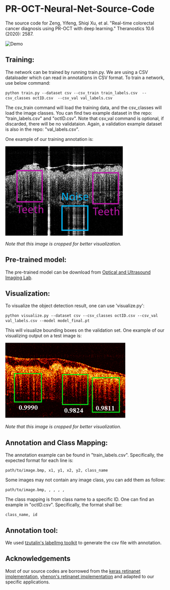 # PR-OCT-Neural-Net-Source-Code
The source code for Zeng, Yifeng, Shiqi Xu, et al. "Real-time colorectal cancer diagnosis using PR-OCT with deep learning." Theranostics 10.6 (2020): 2587.

![Demo](https://github.com/ZenithZyf/PR-OCT-Neural-Net-Source-Code/blob/main/PROCT_Normal_Cancer.gif)

## Training:

The network can be trained by running train.py. We are using a CSV dataloader which can read in annotations in CSV format. To train a network, use below command:

```
python train.py --dataset csv --csv_train train_labels.csv  --csv_classes octID.csv  --csv_val val_labels.csv
```

The csv_train command will load the training data, and the csv_classes will load the image classes. You can find two example dataset in the repo: "train_labels.csv" and "octID.csv". Note that csv_val command is optional, if discarded, there will be no validataion. Again, a validation example dataset is also in the repo: "val_labels.csv".

One example of our training annotation is:

![Demo](https://github.com/ZenithZyf/PR-OCT-Neural-Net-Source-Code/blob/main/exampleImages/train_example.png)

*Note that this image is cropped for better visualization.*

## Pre-trained model:

The pre-trained model can be download from [Optical and Ultrasound Imaging Lab](https://opticalultrasoundimaging.wustl.edu/).

## Visualization:

To visualize the object detection result, one can use 'visualize.py':

```
python visualize.py --dataset csv --csv_classes octID.csv --csv_val val_labels.csv --model model_final.pt
```

This will visualize bounding boxes on the validation set. One example of our visualizing output on a test image is:

![Demo](https://github.com/ZenithZyf/PR-OCT-Neural-Net-Source-Code/blob/main/exampleImages/test_example.png)

*Note that this image is cropped for better visualization.*

## Annotation and Class Mapping:

The annotation example can be found in "train_labels.csv". Specifically, the expected format for each line is:

```
path/to/image.bmp, x1, y1, x2, y2, class_name
```

Some images may not contain any image class, you can add them as follow:

```
path/to/image.bmp, , , , , 
```

The class mapping is from class name to a specific ID. One can find an example in "octID.csv". Specifically, the format shall be:

```
class_name, id
```

## Annotation tool:

We used [tzutalin's labelImg toolkit](https://github.com/tzutalin/labelImg) to generate the csv file with annotation.

## Acknowledgements

Most of our source codes are borrowed from the [keras retinanet implementation](https://github.com/fizyr/keras-retinanet), [yhenon's retinanet implementation](https://github.com/yhenon/pytorch-retinanet) and adapted to our specific applications.
